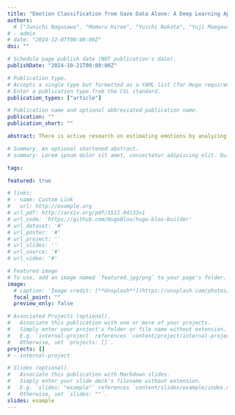 ```yaml
---
title: "Emotion Classification from Gaze Data Alone: A Deep Learning Approach without Pupil Diameter"
authors:
  # ["Junichi Nagasawa", "Mamoru Hiroe", "Yuichi Nakata", "Yuji Maegawa, Junzo Kamahara, Naoki Hojo, Tetsuya Takiguchi, Saizo Aoyagi, Michiya Yamamoto, Takashi Nagamatsu"]
# - admin
# date: "2024-12-07T00:00:00Z"
doi: ""

# Schedule page publish date (NOT publication's date).
publishDate: "2024-10-21T00:00:00Z"

# Publication type.
# Accepts a single type but formatted as a YAML list (for Hugo requirements).
# Enter a publication type from the CSL standard.
publication_types: ["article"]

# Publication name and optional abbreviated publication name.
publication: ""
publication_short: ""

abstract: There is active research on estimating emotions by analyzing facial expressions and pupil responses using facial images. Due to fake facial expressions or changes in environmental brightness, it may not be possible to estimate emotions from facial expressions or pupil diameter. Therefore, we propose a method to estimate emotions from gaze alone. This study proposes a method to classify emotions by fine-tuning gazeNet, a gaze classification model into fixation, saccade, etc. to compensate for the lack of data for deep learning. We evaluated the proposed methods in three ways, classifying emotions into four categories (delighted, relaxed, bored, and afraid), two categories (negative and positive valence), and two categories (low and high arousal), which are based on Russell’s circumplex model. The result of the four-category classification shows that emotions associated with higher arousal, i.e., delighted and afraid, exhibited higher accuracy. Classification along the valence axis suggests that valence classification using gaze data alone is difficult. Classification along the arousal axis suggests that high-arousal states achieve higher recall, precision, and F-measure compared to low-arousal states. In this study, we showed that emotion classification from gaze alone using transfer learning with a pre-trained model that classifies gaze was effective on the arousal axis.

# Summary. An optional shortened abstract.
# summary: Lorem ipsum dolor sit amet, consectetur adipiscing elit. Duis posuere tellus ac convallis placerat. Proin tincidunt magna sed ex sollicitudin condimentum.

tags:

featured: true

# links:
# - name: Custom Link
#   url: http://example.org
# url_pdf: http://arxiv.org/pdf/1512.04133v1
# url_code: 'https://github.com/HugoBlox/hugo-blox-builder'
# url_dataset: '#'
# url_poster: '#'
# url_project: ''
# url_slides: ''
# url_source: '#'
# url_video: '#'

# Featured image
# To use, add an image named `featured.jpg/png` to your page's folder. 
image:
  # caption: 'Image credit: [**Unsplash**](https://unsplash.com/photos/s9CC2SKySJM)'
  focal_point: ""
  preview_only: false

# Associated Projects (optional).
#   Associate this publication with one or more of your projects.
#   Simply enter your project's folder or file name without extension.
#   E.g. `internal-project` references `content/project/internal-project/index.md`.
#   Otherwise, set `projects: []`.
projects: []
# - internal-project

# Slides (optional).
#   Associate this publication with Markdown slides.
#   Simply enter your slide deck's filename without extension.
#   E.g. `slides: "example"` references `content/slides/example/index.md`.
#   Otherwise, set `slides: ""`.
slides: example
---
```

<!-- 
{{% callout note %}}
Create your slides in Markdown - click the *Slides* button to check out the example.
{{% /callout %}}

Add the publication's **full text** or **supplementary notes** here. You can use rich formatting such as including [code, math, and images](https://docs.hugoblox.com/content/writing-markdown-latex/). -->
